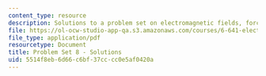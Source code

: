 ```yaml
---
content_type: resource
description: Solutions to a problem set on electromagnetic fields, forces, and motion.
file: https://ol-ocw-studio-app-qa.s3.amazonaws.com/courses/6-641-electromagnetic-fields-forces-and-motion-spring-2005/5514f8eb6d66c6bf37cccc0e5af0420a_05_ps08_sol.pdf
file_type: application/pdf
resourcetype: Document
title: Problem Set 8 - Solutions
uid: 5514f8eb-6d66-c6bf-37cc-cc0e5af0420a
---
```

